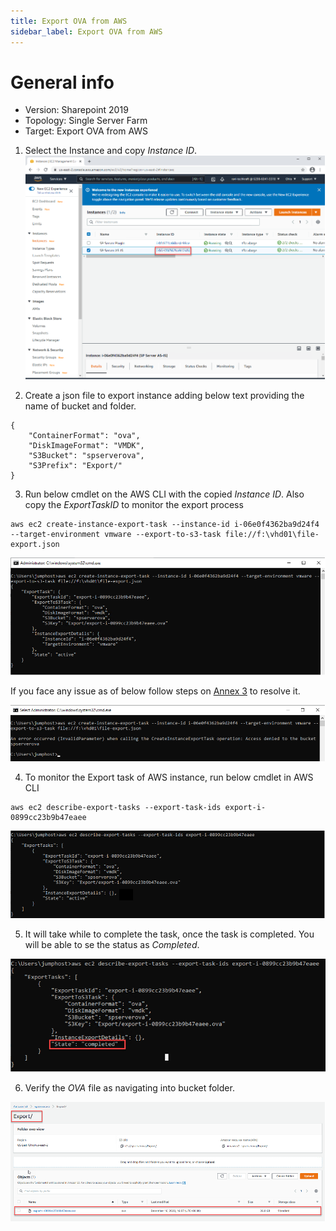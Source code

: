 ```yaml
---
title: Export OVA from AWS
sidebar_label: Export OVA from AWS
---
```


# General info
- Version: Sharepoint 2019
- Topology: Single Server Farm
- Target: Export OVA from AWS


1. Select the Instance and copy *Instance ID*.
![](../../../../../static/img/docs/websites/sharepoint/server/aws-1.png)

2. Create a json file to export instance adding below text providing the name of bucket and folder.

```
{
    "ContainerFormat": "ova",
    "DiskImageFormat": "VMDK",
    "S3Bucket": "spserverova",
    "S3Prefix": "Export/"
}
```

3. Run below cmdlet on the AWS CLI with the copied *Instance ID*. Also copy the *ExportTaskID* to monitor the export process

```
aws ec2 create-instance-export-task --instance-id i-06e0f4362ba9d24f4 --target-environment vmware --export-to-s3-task file://f:\vhd01\file-export.json
```

![](../../../../../static/img/docs/websites/sharepoint/server/aws-2.png)

If you face any issue as of below follow steps on [Annex 3](https://github.com/k8-proxy/k8-proxy-documentation/blob/master/docs/websites/sharepoint/server/server-setup/3.%20sp-vhd-to-ova.md) to resolve it.


![](../../../../../static/img/docs/websites/sharepoint/server/aws-3.png)

4. To monitor the Export task of AWS instance, run below cmdlet in AWS CLI

```
aws ec2 describe-export-tasks --export-task-ids export-i-0899cc23b9b47eaee
```
![](../../../../../static/img/docs/websites/sharepoint/server/aws-4.png)

5. It will take while to complete the task, once the task is completed. You will be able to se the status as *Completed*.

![](../../../../../static/img/docs/websites/sharepoint/server/aws-5.png)

6. Verify the *OVA* file as navigating into bucket folder.

![](../../../../../static/img/docs/websites/sharepoint/server/aws-6.png)

